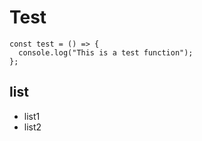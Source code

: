 # Test

```typscript
const test = () => {
  console.log("This is a test function");
};
```

## list

- list1
- list2
